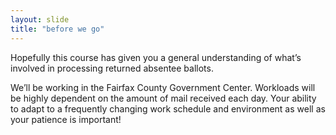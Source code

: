 ```yaml
---
layout: slide
title: "before we go"
---
```


Hopefully this course has given you a general understanding of what’s involved in processing returned absentee ballots.  

We’ll be working in the Fairfax County Government Center.  Workloads will be highly dependent on the amount of mail received each day. Your ability to adapt to a frequently changing work schedule and environment as well as your patience is important!
